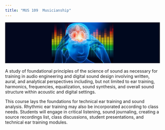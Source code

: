 ```yaml
---
title: "MUS 109  Musicianship"
---
```


![placeholder.png](Critical-Listening-Skills-banner-image-crop-0fb46c69.webp)

A study of foundational principles of the science of sound as necessary for training in audio engineering and digital sound design involving written, aural, and analytical perspectives including, but not limited to ear training, harmonics, frequencies, equalization, sound synthesis, and overall sound structure within acoustic and digital settings.

This course lays the foundations for technical ear training and sound analysis. Rhythmic ear training may also be incorporated according to class needs. Students will engage in critical listening, sound journaling, creating a source recordings list, class discussions, student presentations, and technical ear training modules.
